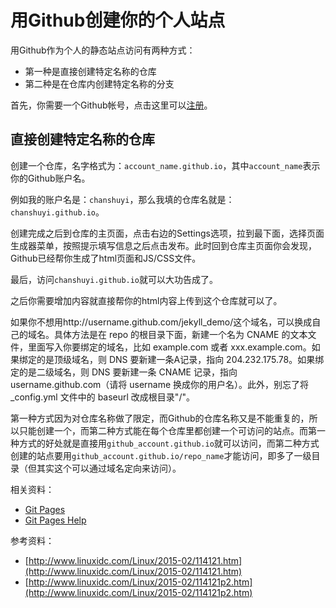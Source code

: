 # 用Github创建你的个人站点

用Github作为个人的静态站点访问有两种方式：

- 第一种是直接创建特定名称的仓库
- 第二种是在仓库内创建特定名称的分支

首先，你需要一个Github帐号，点击这里可以[注册](https://www.github.com/)。

## 直接创建特定名称的仓库

创建一个仓库，名字格式为：`account_name.github.io`，其中`account_name`表示你的Github账户名。

例如我的账户名是：`chanshuyi`，那么我填的仓库名就是：`chanshuyi.github.io`。

创建完成之后到仓库的主页面，点击右边的Settings选项，拉到最下面，选择页面生成器菜单，按照提示填写信息之后点击发布。此时回到仓库主页面你会发现，Github已经帮你生成了html页面和JS/CSS文件。

最后，访问`chanshuyi.github.io`就可以大功告成了。

之后你需要增加内容就直接帮你的html内容上传到这个仓库就可以了。

如果你不想用http://username.github.com/jekyll_demo/这个域名，可以换成自己的域名。具体方法是在 repo 的根目录下面，新建一个名为 CNAME 的文本文件，里面写入你要绑定的域名，比如 example.com 或者 xxx.example.com。如果绑定的是顶级域名，则 DNS 要新建一条A记录，指向 204.232.175.78。如果绑定的是二级域名，则 DNS 要新建一条 CNAME 记录，指向 username.github.com（请将 username 换成你的用户名）。此外，别忘了将_config.yml 文件中的 baseurl 改成根目录"/"。


第一种方式因为对仓库名称做了限定，而Github的仓库名称又是不能重复的，所以只能创建一个，而第二种方式能在每个仓库里都创建一个可访问的站点。而第一种方式的好处就是直接用`github_account.github.io`就可以访问，而第二种方式创建的站点要用`github_account.github.io/repo_name`才能访问，即多了一级目录（但其实这个可以通过域名定向来访问）。


相关资料：   
- [Git Pages](https://pages.github.com/)
- [Git Pages Help](https://help.github.com/categories/github-pages-basics/)

参考资料：   
- [http://www.linuxidc.com/Linux/2015-02/114121.htm](http://www.linuxidc.com/Linux/2015-02/114121.htm)   
- [http://www.linuxidc.com/Linux/2015-02/114121p2.htm](http://www.linuxidc.com/Linux/2015-02/114121p2.htm)

